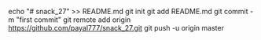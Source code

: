 echo "# snack_27" >> README.md
git init
git add README.md
git commit -m "first commit"
git remote add origin https://github.com/payal777/snack_27.git
git push -u origin master
